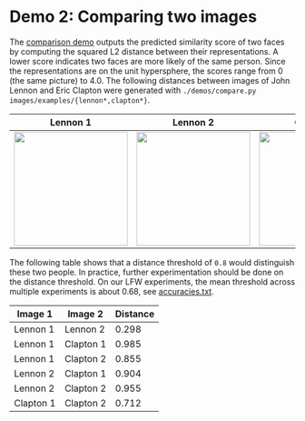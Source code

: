 # Demo 2: Comparing two images
The [comparison demo](https://github.com/cmusatyalab/openface/blob/master/demos/compare.py) outputs the predicted similarity
score of two faces by computing the squared L2 distance between
their representations.
A lower score indicates two faces are more likely of the same person.
Since the representations are on the unit hypersphere, the
scores range from 0 (the same picture) to 4.0.
The following distances between images of John Lennon and
Eric Clapton were generated with
`./demos/compare.py images/examples/{lennon*,clapton*}`.

| Lennon 1 | Lennon 2 | Clapton 1 | Clapton 2 |
|---|---|---|---|
| <img src='https://raw.githubusercontent.com/cmusatyalab/openface/master/images/examples/lennon-1.jpg' width='200px'></img> | <img src='https://raw.githubusercontent.com/cmusatyalab/openface/master/images/examples/lennon-2.jpg' width='200px'></img> | <img src='https://raw.githubusercontent.com/cmusatyalab/openface/master/images/examples/clapton-1.jpg' width='200px'></img> | <img src='https://raw.githubusercontent.com/cmusatyalab/openface/master/images/examples/clapton-2.jpg' width='200px'></img> |

The following table shows that a distance threshold of `0.8` would
distinguish these two people.
In practice, further experimentation should be done on the distance threshold.
On our LFW experiments, the mean threshold across multiple
experiments is about 0.68,
see [accuracies.txt](https://github.com/cmusatyalab/openface/blob/master/evaluation/lfw.nn4.v1.epoch-177/accuracies.txt).

| Image 1 | Image 2 | Distance |
|---|---|---|
| Lennon 1 | Lennon 2 | 0.298 |
| Lennon 1 | Clapton 1 | 0.985 |
| Lennon 1 | Clapton 2 | 0.855 |
| Lennon 2 | Clapton 1 | 0.904 |
| Lennon 2 | Clapton 2 | 0.955 |
| Clapton 1 | Clapton 2 | 0.712 |
